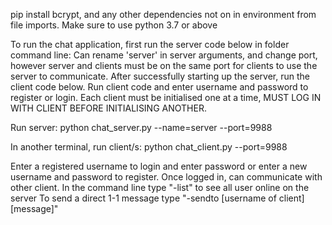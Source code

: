 pip install bcrypt, and any other dependencies not on in environment from file imports. Make sure to use python 3.7 or above

To run the chat application, first run the server code below in folder command line:
Can rename 'server' in server arguments, and change port, however server and clients must be on the same port for clients to use the server to communicate.
After successfully starting up the server, run the client code below.
Run client code and enter username and password to register or login.
Each client must be initialised one at a time, MUST LOG IN WITH CLIENT BEFORE INITIALISING ANOTHER.

Run server:
python chat_server.py --name=server --port=9988

In another terminal, run client/s:
python chat_client.py --port=9988

Enter a registered username to login and enter password or enter a new username and password to register.
Once logged in, can communicate with other client.
In the command line type "-list" to see all user online on the server
To send a direct 1-1 message type "-sendto [username of client] [message]"
